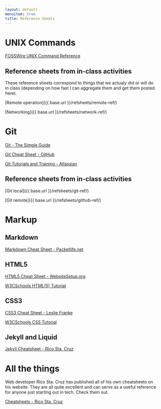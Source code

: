 ```yaml
---
layout: default
menuitem: true
title: Reference Sheets
---
```


# UNIX Commands

<a href="https://ubuntudanmark.dk/filer/fwunixref.pdf" target="_blank">FOSSWire UNIX Command Reference</a>

## Reference sheets from in-class activities

These reference sheets correspond to things that we actualy did or will do in class (depending on how fast I can aggregate them and get them posted here).

[Remote operation]({{ base.url }}/refsheets/remote-ref/)

[Networking]({{ base.url }}/refsheets/network-ref/)

# Git

<a href="http://rogerdudler.github.io/git-guide/files/git_cheat_sheet.pdf" target="_blank">Git - The Simple Guide</a>

<a href="https://education.github.com/git-cheat-sheet-education.pdf" target="_blank">Git Cheat Sheet - GitHub</a>

<a href="https://www.atlassian.com/git/tutorials/" target="_blank">Git Tutorials and Training - Atlassian</a>

## Reference sheets from in-class activities

[Git local]({{ base.url }}/refsheets/git-ref/)

[Git remote]({{ base.url }}/refsheets/github-ref/)

# Markup

## Markdown

<a href="http://packetlife.net/media/library/16/Markdown.pdf" target="_blank">Markdown Cheat Sheet - Packetlife.net</a>

## HTML5

<a href="http://websitesetup.org/HTML5-cheat-sheet.pdf" target="_blank">HTML5 Cheat Sheet - WebsiteSetup.org</a>

<a href="http://www.w3schools.com/html/default.asp" target="_blank">W3CSchools HTML(5) Tutorial</a>

## CSS3

<a href="http://lesliefranke.com/sandbox/ref/csscheatsheet.pdf" target="_blank">CSS3 Cheat Sheet - Leslie Franke</a>

<a href="http://www.w3schools.com/css/default.asp" target="_blank">W3CSchools CSS Tutorial</a>

## Jekyll and Liquid

<a href="http://ricostacruz.com/cheatsheets/jekyll.html" target="_blank">Jekyll Cheatsheet - Rico Sta. Cruz</a> 

# All the things

Web developer Rico Sta. Cruz has published all of his own cheatsheets on his website. 
They are all quite excellent and can serve as a useful reference for anyone just starting out in tech. 
Check them out. 

<a href="http://ricostacruz.com/cheatsheets/" target="_blank">Cheatsheets - Rico Sta. Cruz</a>